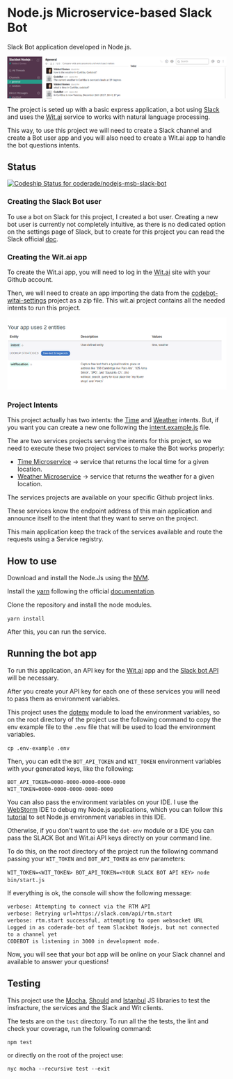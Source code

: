# Node.js Microservice-based Slack Bot

Slack Bot application developed in Node.js.

![SlackBot](doc/images/slackbot.png)

The project is seted up with a basic express application, a bot using [Slack](https://slack.com/) and uses 
the [Wit.ai](https://wit.ai/) service to works with natural language processing.

This way, to use this project we will need to create a Slack channel and create a Bot user app and you will 
also need to create a Wit.ai app to handle the bot questions intents.

## Status

[ ![Codeship Status for coderade/nodejs-msb-slack-bot](https://app.codeship.com/projects/a16ebc70-0220-0136-a7cd-1e9c793cff7d/status?branch=master)](https://app.codeship.com/projects/280037)


### Creating the Slack Bot user

To use a bot on Slack for this project, I created a bot user. Creating a new bot user is currently not completely 
intuitive, as there is no dedicated option on the settings page of Slack, but to create for this project you can read 
the Slack official [doc](https://api.slack.com/bot-users).

### Creating the Wit.ai app

To create the Wit.ai app, you will need to log in the [Wit.ai](https://wit.ai/) site with your Github account.

Then, we will need to create an app importing the data from the 
[codebot-witai-settings](https://github.com/coderade/codebot-witai-settings) project as a zip file. 
This wit.ai project contains all the needed intents to run this project.

![](doc/images/wit-ai-intents.png)

### Project Intents

This project actually has two intents: the [Time](server/intents/timeIntent.js) and 
[Weather](server/intents/weatherIntent.js) intents. But, if you want you can create a new one following the 
[intent.example.js](server/intents/intent.example.js) file.

The are two services projects serving the intents for this project, so we need to execute these two project 
services to make the Bot works properly:

* [Time Microservice](https://github.com/coderade/nodejs-time-microservice) ->
service that returns the local time for a given location.
* [Weather Microservice](https://github.com/coderade/nodejs-weather-microservice) -> service that returns 
the weather for a given location.

The services projects are available on your specific Github project links.

These services know the endpoint address of this main application and announce itself
to the intent that they want to serve on the project.

This main application keep the track of the services available and route the requests using a Service registry.

## How to use

Download and install the Node.Js using the [NVM](https://github.com/creationix/nvm).

Install the [yarn](https://yarnpkg.com/en/) following the official
[documentation](https://yarnpkg.com/lang/en/docs/install/#linux-tab).

Clone the repository and install the node modules.

`yarn install`

After this, you can run the service.


## Running the bot app

To run this application, an API key for the
[Wit.ai](https://wit.ai) app and the [Slack bot API](https://api.slack.com/bot-users) will be necessary.

After you create your API key for each one of these services you will need to pass them as environment variables.

This project uses the [dotenv](https://github.com/motdotla/dotenv) module to load the environment variables, so on the 
root directory of the project use the following command to copy the env example file to the `.env` file that will be 
used to load the environment variables.

`cp .env-example .env`

Then, you can edit the `BOT_API_TOKEN` and `WIT_TOKEN` environment variables with your generated keys, 
like the following:

```docker
BOT_API_TOKEN=0000-0000-0000-0000-0000
WIT_TOKEN=0000-0000-0000-0000-0000
```

You can also pass the environment variables on your IDE. 
I use the [WebStorm](https://www.jetbrains.com/webstorm) IDE to debug my Node.js applications, which you can follow this
[tutorial](https://www.jetbrains.com/help/webstorm/run-debug-configuration-node-js.html) to set Node.js environment 
variables in this IDE.

Otherwise, if you don't want to use the `dot-env` module or a IDE you can pass the SLACK Bot and Wit.ai API keys 
directly on your command line.

To do this, on the root directory of the project run the following command
passing your `WIT_TOKEN` and `BOT_API_TOKEN` as env parameters:

`WIT_TOKEN=<WIT_TOKEN> BOT_API_TOKEN=<YOUR SLACK BOT API KEY> node bin/start.js`

If everything is ok, the console will show the following message:

```
verbose: Attempting to connect via the RTM API
verbose: Retrying url=https://slack.com/api/rtm.start
verbose: rtm.start successful, attempting to open websocket URL
Logged in as coderade-bot of team Slackbot Nodejs, but not connected to a channel yet
CODEBOT is listening in 3000 in development mode.
```
Now, you will see that your bot app will be online on your Slack channel and
available to answer your questions!


## Testing 

This project use the [Mocha](https://mochajs.org/), [Should](https://shouldjs.github.io/) and 
[Istanbul](https://istanbul.js.org/) JS libraries to test the insfracture, the services and the Slack and Wit 
clients.

The tests are on the `test` directory. To run all the the tests, the lint and check your coverage, run the following 
command:

```
npm test
```

or directly on the root of the project use:

```
nyc mocha --recursive test --exit
``` 